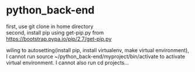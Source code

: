# python_back-end

first, use git clone in home directory   
second, install pip using get-pip.py from https://bootstrap.pypa.io/pip/2.7/get-pip.py   

wiling to autosetting(install pip, install virtualenv, make virtual environment), I cannot run source ~/python_back-end/myproject/bin/activate to activate virtual environment. I cannot also run cd projects...
